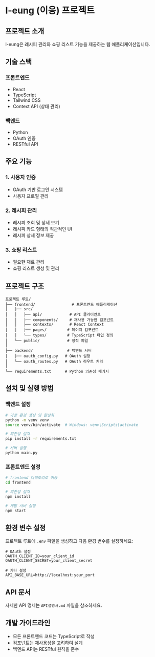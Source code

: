 # I-eung (이응) 프로젝트

## 프로젝트 소개
I-eung은 레시피 관리와 쇼핑 리스트 기능을 제공하는 웹 애플리케이션입니다.

## 기술 스택

### 프론트엔드
- React
- TypeScript
- Tailwind CSS
- Context API (상태 관리)

### 백엔드
- Python
- OAuth 인증
- RESTful API

## 주요 기능

### 1. 사용자 인증
- OAuth 기반 로그인 시스템
- 사용자 프로필 관리

### 2. 레시피 관리
- 레시피 조회 및 상세 보기
- 레시피 카드 형태의 직관적인 UI
- 레시피 상세 정보 제공

### 3. 쇼핑 리스트
- 필요한 재료 관리
- 쇼핑 리스트 생성 및 관리

## 프로젝트 구조

```
프로젝트 루트/
├── frontend/                # 프론트엔드 애플리케이션
│   ├── src/
│   │   ├── api/            # API 클라이언트
│   │   ├── components/     # 재사용 가능한 컴포넌트
│   │   ├── contexts/       # React Context
│   │   ├── pages/         # 페이지 컴포넌트
│   │   └── types/         # TypeScript 타입 정의
│   └── public/            # 정적 파일
│
├── backend/               # 백엔드 서버
│   ├── oauth_config.py   # OAuth 설정
│   └── oauth_routes.py   # OAuth 라우트 처리
│
└── requirements.txt      # Python 의존성 패키지
```

## 설치 및 실행 방법

### 백엔드 설정
```bash
# 가상 환경 생성 및 활성화
python -m venv venv
source venv/bin/activate  # Windows: venv\Scripts\activate

# 의존성 설치
pip install -r requirements.txt

# 서버 실행
python main.py
```

### 프론트엔드 설정
```bash
# frontend 디렉토리로 이동
cd frontend

# 의존성 설치
npm install

# 개발 서버 실행
npm start
```

## 환경 변수 설정
프로젝트 루트에 `.env` 파일을 생성하고 다음 환경 변수를 설정하세요:
```
# OAuth 설정
OAUTH_CLIENT_ID=your_client_id
OAUTH_CLIENT_SECRET=your_client_secret

# 기타 설정
API_BASE_URL=http://localhost:your_port
```

## API 문서
자세한 API 명세는 `API설명서.md` 파일을 참조하세요.

## 개발 가이드라인
- 모든 프론트엔드 코드는 TypeScript로 작성
- 컴포넌트는 재사용성을 고려하여 설계
- 백엔드 API는 RESTful 원칙을 준수
